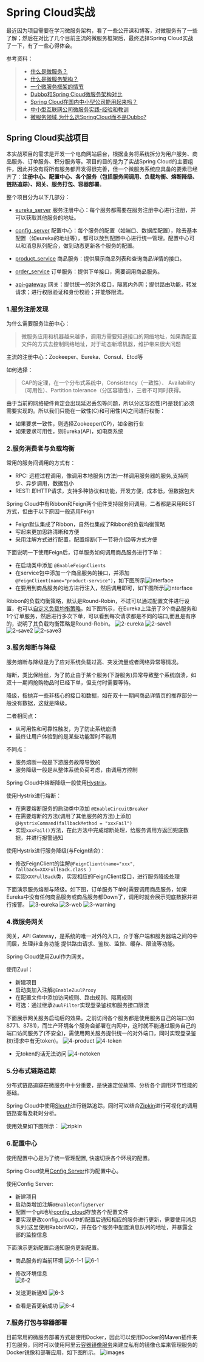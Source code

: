 # Spring Cloud实战
  最近因为项目需要在学习微服务架构，看了一些公开课和博客，对微服务有了一些了解；然后在对比了几个目前主流的微服务框架后，最终选择Spring Cloud实战了一下，有了一些心得体会。
  
  参考资料：
  >* [什么是微服务？](https://www.sohu.com/a/221400925_100039689)
  >* [什么是微服务架构？](https://www.zhihu.com/question/65502802?sort=created)
  >* [一个微服务框架的情节](https://www.jianshu.com/p/ff24b87316d3)
  >* [Dubbo和Spring Cloud微服务架构对比](https://blog.csdn.net/zhangweiwei2020/article/details/78646252)
  >* [Spring Cloud在国内中小型公司能用起来吗？](https://mp.weixin.qq.com/s?__biz=MzI4NDY5Mjc1Mg==&mid=2247483976&idx=1&sn=8772578e5c096e0da99b32f3f005e05a&scene=21#wechat_redirect)
  >* [中小型互联网公司微服务实践-经验和教训](https://mp.weixin.qq.com/s?__biz=MzI4NDY5Mjc1Mg==&mid=2247484078&idx=1&sn=7e0eeb1865ec2d7af3dc42f14d0ea324&chksm=ebf6dad1dc8153c7d74f4e221a4bcd8a76be3d269d27f4537d891b6a0f79a7344c08134fc137&scene=21#wechat_redirect)
  >* [微服务领域,为什么选SpringCloud而不是Dubbo?](https://blog.csdn.net/whusj/article/details/80709793)


## Spring Cloud实战项目

  本实战项目的需求是开发一个电商网站后台，根据业务将系统拆分为用户服务、商品服务、订单服务、积分服务等。项目的目的是为了实战Spring Cloud的主要组件，因此并没有将所有服务都开发得很完善，但一个微服务系统应具备的要素已经齐了：**注册中心、配置中心、各个服务（包括服务间调用、负载均衡、熔断降级、链路追踪）、网关、服务打包、容器部署**。
  
  整个项目分为以下几部分：
  
  - [eureka_server](https://github.com/pwalan/eureka_server.git) 服务注册中心：每个服务都需要在服务注册中心进行注册，并可以获取其他服务的地址。
  
  - [config_server](https://github.com/pwalan/config-server.git) 配置中心：每个服务的配置（如端口、数据库配置），除去基本配置（如eureka的地址等），都可以放到配置中心进行统一管理。配置中心可以和消息队列配合，做到动态更新各个服务的配置。
  
  - [product_service](https://github.com/pwalan/product_service.git) 商品服务：提供展示商品列表和查询商品详情的接口。
  
  - [order_service](https://github.com/pwalan/order_service.git) 订单服务：提供下单接口，需要调用商品服务。
  
  - [api-gateway](https://github.com/pwalan/api-gateway.git) 网关：提供统一的对外接口，隔离内外网；提供路由功能，转发请求；进行权限验证和身份校验；并能够限流。
  
### 1.服务注册发现
为什么需要服务注册中心：
> 微服务应用和机器越来越多，调用方需要知道接口的网络地址，如果靠配置文件的方式去控制网络地址，对于动态新增机器，维护带来很大问题

主流的注册中心：Zookeeper、Eureka、Consul、Etcd等

如何选择：
> CAP的定理，在一个分布式系统中，Consistency（一致性）、 Availability（可用性）、Partition tolerance（分区容错性），三者不可同时获得。

由于当前的网络硬件肯定会出现延迟丢包等问题，所以分区容忍性(P)是我们必须需要实现的。所以我们只能在一致性(C)和可用性(A)之间进行权衡：
* 如果要求一致性，则选择Zookeeper(CP)，如金融行业
* 如果要求可用性，则Eureka(AP)，如电商系统

### 2.服务消费者与负载均衡
常用的服务间调用的方式有：
* RPC: 远程过程调用，像调用本地服务(方法)一样调用服务器的服务,支持同步、异步调用，数据包小
* REST: 即HTTP请求，支持多种协议和功能，开发方便，成本低，但数据包大

Spring Cloud中有Ribbon和Feign两个组件支持服务间调用，二者都是采用REST方式，但由于以下原因一般选用Feign
* Feign默认集成了Ribbon，自然也集成了Ribbon的负载均衡策略
* 写起来更加思路清晰和方便
* 采用注解方式进行配置，配置熔断(下一节将介绍)等方式方便

下面说明一下使用Feign后，订单服务如何调用商品服务进行下单：
* 在启动类中添加 ```@EnableFeignClients```
* 在service包中添加一个商品服务的接口，并添加```@FeignClient(name="product-service")```，如下图所示![interface](material/2-interface.png)
* 在要用到商品服务的地方进行注入，然后调用即可，如下图所示![interface](material/2-autowired.png)

Ribbon的负载均衡策略，默认是Round-Robin，不过可以通过配置文件进行设置，也可以[自定义负载均衡策略](http://cloud.spring.io/spring-cloud-static/Finchley.RELEASE/single/spring-cloud.html#_customizing_the_ribbon_client_by_setting_properties)。如下图所示，在Eureka上注册了3个商品服务和1个订单服务，然后进行多次下单，可以看到每次请求都是不同的端口,而且是有序的，说明了其负载均衡策略是Round-Robin。
![2-eureka](material/2-eureka.png)
![2-save1](material/2-save1.png)
![2-save2](material/2-save2.png)
![2-save3](material/2-save3.png)


### 3.服务熔断与降级
服务熔断与降级是为了应对系统负载过高、突发流量或者网络异常等情况。

熔断，类比保险丝，为了防止由于某个服务(下游服务)异常导致整个系统崩溃，如双十一期间抢购物品时已经下单，但支付时需要等待。

降级，指抛弃一些非核心的接口和数据，如在双十一期间商品详情页的推荐部分一般没有数据，这就是降级。

二者相同点：
* 从可用性和可靠性触发，为了防止系统崩溃
* 最终让用户体验到的是某些功能暂时不能用

不同点：
* 服务熔断一般是下游服务故障导致的
* 服务降级一般是从整体系统负荷考虑，由调用方控制

Spring Cloud中熔断降级一般使用[Hystrix](https://github.com/Netflix/Hystrix)。

使用Hystrix进行熔断：
* 在需要熔断服务的启动类中添加 ```@EnableCircuitBreaker```
* 在需要熔断的方法(调用了其他服务的方法)上添加```@HystrixCommand(fallbackMethod = "xxxFail")```
* 实现```xxxFail()```方法，在此方法中完成熔断处理，给服务调用方返回兜底数据，并进行报警通知

使用Hystrix进行服务降级(与Feign结合)：
* 修改FeignClient的注解```@FeignClient(name="xxx", fallback=XXXFullBack.class )```
* 实现```XXXFullBack```类，实现相应的FeignClient接口，进行服务降级处理

下面演示服务熔断与降级。如下图，订单服务下单时需要调用商品服务，如果Eureka中没有任何商品服务或商品服务都Down了，调用时就会展示兜底数据并进行报警。
![3-eureka](material/3-eureka.png)
![3-web](material/3-web.png)
![3-warning](material/3-warning.png)


### 4.微服务网关
网关，API Gateway，是系统的唯一对外的入口，介于客户端和服务器端之间的中间层，处理非业务功能 提供路由请求、鉴权、监控、缓存、限流等功能。

Spring Cloud使用Zuul作为网关。

使用Zuul：
* 新建项目
* 启动类加入注解```@EnableZuulProxy```
* 在配置文件中添加访问规则、路由规则、隔离规则
* 可选：通过继承```ZuulFilter```实现登录鉴权和服务接口限流

下面展示网关服务启动后的效果。之前访问各个服务都是使用服务自己的端口(如8771、8781)，而生产环境各个服务会部署在内网中，这时就不能通过服务自己的端口访问服务了(不安全)，需使用网关服务提供统一的对外端口，同时实现登录鉴权(请求中有无token)。
![4-product](material/4-product.png)
![4-token](material/4-token.png)
* 无token的话无法访问
![4-notoken](material/4-notoken.png)

### 5.分布式链路追踪
分布式链路追踪在微服务中十分重要，是快速定位故障、分析各个调用环节性能的基础。

Spring Cloud中使用[Sleuth](http://cloud.spring.io/spring-cloud-static/Finchley.SR1/single/spring-cloud.html#sleuth-adding-project)进行链路追踪，同时可以结合[Zipkin](https://zipkin.io/)进行可视化的调用链路查看及耗时分析。

使用效果如下图所示：
![zipkin](https://zipkin.io/public/img/web-screenshot.png)

### 6.配置中心
使用配置中心是为了统一管理配置, 快速切换各个环境的配置。

Spring Cloud使用[Config Server](http://cloud.spring.io/spring-cloud-config/)作为配置中心。

使用Config Server:
* 新建项目
* 启动类增加注解```@EnableConfigServer```
* 配置一个git地址[config_cloud](https://gitee.com/pwalan/config_cloud.git)存放各个配置文件
* 要实现更改config_cloud中的配置后通知相应的服务进行更新，需要使用消息队列(这里使用RabbitMQ)，并在各个服务中配置消息队列的地址，并暴露全部的监控信息

下面演示更新配置后通知服务更新配置。
* 商品服务的当前环境
![6-1-1](material/6-1-1.png)
![6-1](material/6-1.png)

* 修改环境信息</br>
![6-2](material/6-2.png)

* 发送更新通知
![6-3](material/6-3.png)

* 查看是否更新成功
![6-4](material/6-4.png)

### 7.服务打包与容器部署
目前常用的微服务部署方式是使用Docker，因此可以使用Docker的Maven插件来打包服务，同时可以使用阿里云[容器镜像服务](https://www.aliyun.com/product/acr)来建立私有的镜像仓库来管理服务的Docker镜像和部署应用，如下图所示。
![images](material/8-repository.png)

